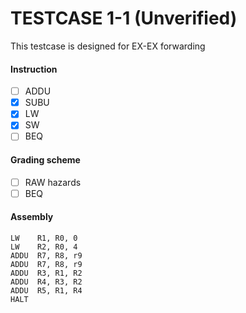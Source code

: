 # TESTCASE 1-1 (Unverified)

This testcase is designed for EX-EX forwarding

#### Instruction
- [ ] ADDU
- [x] SUBU
- [x] LW
- [x] SW
- [ ] BEQ

#### Grading scheme
- [ ] RAW hazards
- [ ] BEQ

#### Assembly
```
LW    R1, R0, 0
LW    R2, R0, 4
ADDU  R7, R8, r9
ADDU  R7, R8, r9
ADDU  R3, R1, R2
ADDU  R4, R3, R2
ADDU  R5, R1, R4
HALT
```
